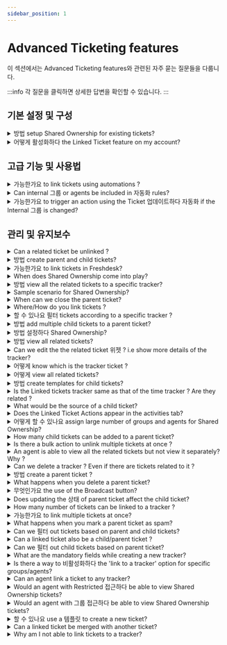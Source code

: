 ```yaml
---
sidebar_position: 1
---
```


# Advanced Ticketing features

이 섹션에서는 Advanced Ticketing features와 관련된 자주 묻는 질문들을 다룹니다.

:::info
각 질문을 클릭하면 상세한 답변을 확인할 수 있습니다.
:::


## 기본 설정 및 구성

<details>
<summary>방법 setup Shared Ownership for existing tickets?</summary>

<div rel="clipboard_data"><p>On the ticket details page select and<span></span><u>update</u><span></span>following:</p><ol><li>Internal Groups</li><li>Internal Agent</li></ol></div><p><br /></p>

</details>

<details>
<summary>어떻게 활성화하다 the Linked Ticket feature on my account?</summary>

<p dir="ltr">To enable Linked Tickets,</p><p dir="ltr"><br /></p><p dir="ltr">Go to <strong dir="ltr">Admin&gt;Support operation&gt;Advanced ticketing&gt;&nbsp;</strong>toggle on<strong dir="ltr">&nbsp;Linked tickets</strong></p><p dir="ltr"><br /></p><p dir="ltr"><strong dir="ltr"><img src="#" style={{ width: "684px" }} class="fr-fic fr-dib fr-bordered" /></strong><br /></p>

</details>


## 고급 기능 및 사용법

<details>
<summary>가능한가요 to link tickets using automations ?</summary>

No. Tickets cannot be linked to trackers by using any of the four automations.

</details>

<details>
<summary>Can internal 그룹 or agents be included in 자동화 rules?</summary>

<p >Internal groups or agents can be set in the Conditions and Actions in automation rules that run on ticket creation or ticket updates.</p><p ><br /></p>

</details>

<details>
<summary>가능한가요 to trigger an action using the Ticket 업데이트하다 자동화 if the Internal 그룹 is changed?</summary>

<p dir="ltr"><span style={{ fontSize: "16px", fontFamily: """, color: "rgb(0, 0, 0)" }}><span dir="ltr" style={{ fontWeight: "400", textAlign: "left", textIndent: "0px", display: "inline !important" }}>Within the Ticket Update automation rule, the Internal group can be included in the Conditions and Actions sections, but it is not possible to trigger an Event specifically when the internal group is changed.</span></span></p><p><br /></p>

</details>


## 관리 및 유지보수

<details>
<summary>Can a related ticket be unlinked ?</summary>

<p dir="ltr">Yes it is possible. To unlink the ticket from the Tracker, Go to <strong>Linked Tickets</strong> and click<strong dir="ltr">&nbsp;Unlink</strong>. <span style={{ color: "rgb(0, 0, 0)", fontFamily: "-apple-system, BlinkMacSystemFont, ", fontSize: "13px", fontStyle: "normal", fontVariantLigatures: "normal", fontVariantCaps: "normal", fontWeight: "400", letterSpacing: "normal", orphans: "2", textAlign: "left", textIndent: "0px", textTransform: "none", whiteSpace: "normal", widows: "2", wordSpacing: "0px", WebkitTextStrokeWidth: "0px", textDecorationThickness: "initial", textDecorationStyle: "initial", textDecorationColor: "initial", display: "inline !important", float: "none" }}>This permanently unlinks the ticket from that tracker and CANNOT be undone.</span>&nbsp;</p><p dir="ltr"><br /></p><p dir="ltr"><img src="#" style={{ width: "auto" }} class="fr-fic fr-fil fr-dib" /></p>

</details>

<details>
<summary>방법 create parent and child tickets?</summary>

<p>You may open a ticket, click on ‘Add Child’ and choose between "Using a Template" and "New Child Ticket". The original ticket will become the parent ticket and the child ticket will be created as a new ticket. This feature is available from the Estate Plan onwards on Freshdesk.</p><p><br /></p>

</details>

<details>
<summary>가능한가요 to link tickets in Freshdesk?</summary>

Yes, it is possible. By using trackers ,tickets can be linked in Freshdesk.

</details>

<details>
<summary>When does Shared Ownership come into play?</summary>

When there are multiple agents involved in a single ticket, we could make use of Shared Ownership. Whether it is a customer facing agent or an internal agent, all are kept in the loop on any action done within the ticket.<p><br /></p>

</details>

<details>
<summary>방법 view all the related tickets to a specific tracker?</summary>

<p>Yes, it would be possible to view all the tickets linked to a tracker. </p><p><br /></p><p>Here are the steps: </p><p>Step 1: Filter the tickets of tracker type in the Association Type field. </p><p>Step 2: Select the tracker, the one you wish to view all the related tickets.</p><p>Step 3: Click on X Related tickets on the right hand side of the page.The list of all the related tickets is shown.Here X= Number of related tickets.</p><p><br /></p><p>However as of now, this information is not available as a metrics with Reports.</p>

</details>

<details>
<summary>Sample scenario for Shared Ownership?</summary>

<p>A ticket comes from an e-commerce company which has issues relating to a bug as well a query regarding a feature. </p><p>Query is solved by the customer facing agent(Primary agent).</p><p>Bug is solved by the internal agent(Developer).</p><p><br /></p><p>Shared Ownership helps in dynamically checking the status of work on a single ticket, keeping both the agents in the loop.</p><p><br /></p>

</details>

<details>
<summary>When can we close the parent ticket?</summary>

<p>A Child Ticket is essentially a subdivision of the Parent Ticket. The Parent Ticket can be closed only if all of its Child Tickets are either Closed or Resolved.</p><p><br /></p>

</details>

<details>
<summary>Where/How do you link tickets ?</summary>

<p>Go to the <strong>Tickets Tab &gt; Click on the required ticket &gt; Expand the 'Linked Tickets' panel on the extreme right &gt; Create a new tracker or choose to link it to an existing tracker.</strong></p><p><br /></p><p dir="ltr">This feature is available only from the<strong dir="ltr">&nbsp;Pro/Garden Plan&nbsp;</strong>onwards in Freshdesk.</p><p dir="ltr"><br /></p><p dir="ltr"><img src="#" style={{ width: "auto" }} class="fr-fic fr-fil fr-dib" /></p><p><br /></p><p>Click <a href="https://support.freshdesk.com/support/solutions/articles/224695-setting-up-linked-tickets" rel="noreferrer noopener" target="_blank">here</a> to know more about Linked tickets.</p>

</details>

<details>
<summary>할 수 있나요 필터 tickets according to a specific tracker ?</summary>

No, it is not possible to do so. In order to view all the related tickets of that tracker, go to the tracker itself and click on related tickets.

</details>

<details>
<summary>방법 add multiple child tickets to a parent ticket?</summary>

<p> After creating a new child ticket, click on ’Save and New Child’ to add a new child. You could also click on "Add Child" option within a Parent Ticket to create a new child ticket.</p>

</details>

<details>
<summary>방법 설정하다 Shared Ownership?</summary>

<p >You would have to install the Shared Ownership App on your account as shown in this <a href="https://support.freshdesk.com/support/solutions/articles/224194-enabling-shared-ownership" rel="noopener noreferrer" target="_blank">solution article</a>.</p><p ><br /></p><p >After this is done, there are two steps involved.</p><p ><br /></p><p ><strong >1. Map internal groups to a ticket status:</strong></p><p ><br /></p><p dir="ltr">Go to <strong>Admin &gt; Workflows &gt; Ticket fields </strong></p><p >Excluding the 4 basic statuses of ticket, map the custom statuses under<span ></span><u >Mapped Internal Groups</u>.</p><p >NOTE: Don't forget to include<span ></span><u >Customer responded</u>.</p><p ><br /></p><p ><strong >2. Set up automation rules to make sure everyone's in the loop:</strong></p><p ><br /></p><p dir="ltr">Go to <strong dir="ltr">Admin &gt; Workflows &gt; Automations &gt; Ticket updates &gt; New rule</strong></p><p ><br /><strong ><u >Set up a new automation rule as below:</u></strong></p><p ><br /></p><p ><strong >When an action is performed by</strong></p><p >Requester</p><p ><br /></p><p ><strong >Involves any of these events</strong></p><p >Reply IS sent</p><p ><br /></p><p ><strong >On tickets with these properties</strong></p><p >Status is NOT &gt; Open OR Waiting on Third party OR Waiting on Sellers team</p><p ><br /></p><p ><strong >Perform these actions:</strong></p><p >Set status as &gt; OPEN</p><p >Send email to Agent &gt; Assigned Agent</p><p ><br /></p>

</details>

<details>
<summary>방법 view all related tickets?</summary>

<p dir="ltr">In the tickets list page, the ticket with the separate tag that indicates <strong>Tracker</strong> is the main tracker ticket. Also, it is possible to filter all the tracker tickets in the helpdesk. This can be done by choosing <strong>T</strong><strong dir="ltr">racker</strong> in the<strong>&nbsp;Association Type dropdown field</strong>.</p><p><br /></p><p><img src="#" style={{ width: "700px" }} class="fr-fic fr-dib fr-bordered" /></p><p dir="ltr">To view related tickets,</p><p dir="ltr"><br /></p><p dir="ltr">Go to <strong dir="ltr">Tickets&nbsp;</strong>&gt;select the<strong >&nbsp;Tracker ticket</strong> &gt; click on <strong >Related</strong><strong dir="ltr">&nbsp;Tickets.</strong></p><p dir="ltr"><br /></p><p dir="ltr"><strong dir="ltr"><img src="#" style={{ width: "684px" }} class="fr-fic fr-dib" /></strong><br /></p>

</details>

<details>
<summary>Can we edit the the related ticket 위젯 ? i.e show more details of the tracker?</summary>

No it is not possible to show more details of the tracker in the widget. In order to get more details of the tracker , the agent can view it separately.

</details>

<details>
<summary>어떻게 know which is the tracker ticket ?</summary>

<p dir="ltr">In the tickets list page, the ticket with the separate tag that indicates <strong>Tracker</strong> is the main tracker ticket. Also, it is possible to filter all the tracker tickets in the helpdesk. This can be done by choosing <strong>T</strong><strong dir="ltr">racker</strong> in the<strong>&nbsp;Association Type dropdown field</strong>.</p><p><br /></p><p><img src="#" style={{ width: "700px" }} class="fr-fic fr-dib fr-bordered" /></p>

</details>

<details>
<summary>어떻게 view all related tickets?</summary>

In the tickets tab, the tickets having the tag Related Ticket are related/linked to a ticket.

</details>

<details>
<summary>방법 create templates for child tickets?</summary>

<p dir="ltr">Under <strong>Admin &gt; Agent Productivity &gt; Ticket Templates &gt; New Template</strong>, you could add a new ticket template and choose "Save and Add Child" to create a template for Parent Ticket. Once this is done, you would be able to add Child Ticket Templates under this Parent Ticket Template.</p><p><br /></p><p>To apply a template to the child ticket click on ‘<strong>Use existing template</strong>’ while creating a new child ticket.</p><p><br /></p>

</details>

<details>
<summary>Is the Linked tickets tracker same as that of the time tracker ? Are they related ?</summary>

No, both the trackers are completely different. The first one is used to link tickets which creates a separate tracker ticket.Whereas the latter is used to calculate the amount of time spent on a particular ticket.

</details>

<details>
<summary>What would be the source of a child ticket?</summary>

<p>Since the ticket is created by an agent, the source of the ticket would be phone.</p><p><br /></p>

</details>

<details>
<summary>Does the Linked Ticket Actions appear in the activities tab?</summary>

All the activities that are carried out with respect to the ticket are shown in the activities tab. In this case, even when tickets are linked to a tracker is shown in the activities tab,

</details>

<details>
<summary>어떻게 할 수 있나요 assign large number of groups and agents for Shared Ownership?</summary>

<div rel="clipboard_data"><p>There are 2 ways to do it.</p><p><br /></p><p>-<span></span><strong>Bulk Mode</strong></p><p>Select the necessary tickets to perform bulk actions.</p><p><br /></p><p><font>-<span></span><strong>Using Scenario Automation</strong></font></p><p><font>Option to execute a scenario is directly available in the drop down menu.</font></p></div><p><br /></p>

</details>

<details>
<summary>How many child tickets can be added to a parent ticket?</summary>

<p dir="ltr">We can add a maximum of 50 child tickets to a parent ticket.</p><p><br /></p>

</details>

<details>
<summary>Is there a bulk action to unlink multiple tickets at once ?</summary>

No. It is only possible to unlink a ticket in the ticket details page. Multiple unlinks are not available as of now.

</details>

<details>
<summary>An agent is able to view all the related tickets but not view it separately? Why ?</summary>

<div style={{ margin: "15px 0px", padding: "0px", fontSize: "13px", fontFamily: """, border: "0px", overflowX: "auto", textAlign: "initial", color: "rgb(51, 51, 51)", textIndent: "0px", textDecorationStyle: "initial", textDecorationColor: "initial" }}><p style={{ margin: "0px", padding: "0px", fontSize: "13px", border: "0px", lineHeight: "1.4", wordBreak: "normal", wordWrap: "break-word" }}><span style={{ margin: "0px", padding: "0px", fontSize: "16px", fontFamily: "Arial, Helvetica, sans-serif", border: "0px" }}>That agent would be having restricted or group access and hence the related tickets are out of the agent's scope.</span></p><p style={{ margin: "0px", padding: "0px", fontSize: "13px", border: "0px", lineHeight: "1.4", wordBreak: "normal", wordWrap: "break-word" }}><br /></p><p style={{ margin: "0px", padding: "0px", fontSize: "13px", border: "0px", lineHeight: "1.4", wordBreak: "normal", wordWrap: "break-word" }}><span dir="ltr" style={{ margin: "0px", padding: "0px", fontSize: "16px", fontFamily: "Arial, Helvetica, sans-serif", border: "0px" }}>To can give the agent access to view tickets,</span></p><ul><li style={{ marginTop: "0px", marginRight: "0px", marginBottom: "0px", padding: "0px", fontSize: "13px", border: "0px", lineHeight: "1.4", wordBreak: "normal", overflowWrap: "break-word" }}><span dir="ltr" style={{ margin: "0px", padding: "0px", fontSize: "16px", fontFamily: "Arial, Helvetica, sans-serif", border: "0px" }}>Go to <strong dir="ltr">Admin &gt; Teams &gt; Agents &gt; Edit Agent</strong></span></li><li style={{ marginTop: "0px", marginRight: "0px", marginBottom: "0px", padding: "0px", fontSize: "13px", border: "0px", lineHeight: "1.4", wordBreak: "normal", overflowWrap: "break-word" }}><span dir="ltr" style={{ margin: "0px", padding: "0px", fontSize: "16px", fontFamily: "Arial, Helvetica, sans-serif", border: "0px" }}>Scroll down to Scope and edit the scope of the agent.</span></li></ul><p><span dir="ltr" style={{ margin: "0px", padding: "0px", fontSize: "16px", fontFamily: "Arial, Helvetica, sans-serif", border: "0px" }}><img src="#" style={{ width: "500px" }} class="fr-fic fr-dib fr-bordered" /></span></p><p><br /></p><p><span dir="ltr" style={{ margin: "0px", padding: "0px", fontSize: "16px", fontFamily: "Arial, Helvetica, sans-serif", border: "0px" }}>Learn more about agent scope <a href="https://support.freshdesk.com/en/support/solutions/articles/50000002804" rel="noreferrer" target="_blank">here</a>.</span></p></div><p><br /></p>

</details>

<details>
<summary>Can we delete a tracker ? Even if there are tickets related to it ?</summary>

<p dir="ltr">Yes it is possible to delete a tracker.&nbsp;</p><p dir="ltr"><br /></p><ul><li dir="ltr">Go to the <strong>Tracker.</strong></li><li dir="ltr">Click on the three dots for <strong dir="ltr">More options</strong> and select <strong dir="ltr">Delete.</strong></li><li dir="ltr">Once you delete a tracker, its related tickets will be permanently unlinked which <strong>cannot</strong> be restored.</li></ul><p><img src="#" style={{ width: "684px" }} class="fr-fic fr-dib fr-bordered" /></p>

</details>

<details>
<summary>방법 create a parent ticket ?</summary>

<p style={{ boxSizing: "border-box", margin: "0px", fontSize: "13px", lineHeight: "18px", wordBreak: "normal", overflowWrap: "break-word", color: "rgb(24, 50, 71)", fontFamily: "-apple-system, BlinkMacSystemFont, ", fontStyle: "normal", fontVariantLigatures: "normal", fontVariantCaps: "normal", fontWeight: "400", letterSpacing: "normal", orphans: "2", textAlign: "start", textIndent: "0px", textTransform: "none", whiteSpace: "normal", widows: "2", wordSpacing: "0px", WebkitTextStrokeWidth: "0px", textDecorationThickness: "initial", textDecorationStyle: "initial", textDecorationColor: "initial" }}><strong style={{ boxSizing: "border-box", fontWeight: "700" }}>Quick guide to set up Parent Child Ticketing:</strong></p><ol style={{ boxSizing: "border-box", margin: "8px 0px 4px", padding: "0px 0px 0px 40px", lineHeight: "17px", listStylePosition: "initial", listStyleImage: "initial", color: "rgb(24, 50, 71)", fontFamily: "-apple-system, BlinkMacSystemFont, ", fontSize: "13px", fontStyle: "normal", fontVariantLigatures: "normal", fontVariantCaps: "normal", fontWeight: "400", letterSpacing: "normal", orphans: "2", textAlign: "start", textIndent: "0px", textTransform: "none", whiteSpace: "normal", widows: "2", wordSpacing: "0px", WebkitTextStrokeWidth: "0px", textDecorationThickness: "initial", textDecorationStyle: "initial", textDecorationColor: "initial" }}><li dir="ltr" style={{ boxSizing: "border-box", fontSize: "13px", lineHeight: "18px", margin: "0px", wordBreak: "normal", overflowWrap: "break-word" }}>Log in to your Freshdesk portal as an Administrator.</li><li style={{ boxSizing: "border-box", fontSize: "13px", lineHeight: "18px", margin: "0px", wordBreak: "normal", overflowWrap: "break-word" }}>Go to <strong style={{ boxSizing: "border-box", fontWeight: "700" }}>Admin</strong><strong dir="ltr" style={{ boxSizing: "border-box", fontWeight: "700" }}>&nbsp;&gt; Support Operations &gt; Advanced Ticketing</strong>.</li><li style={{ boxSizing: "border-box", fontSize: "13px", lineHeight: "18px", margin: "0px", wordBreak: "normal", overflowWrap: "break-word" }}>Enable the toggle for <strong dir="ltr" style={{ boxSizing: "border-box", fontWeight: "700" }}>Parent-Child Ticketing</strong>.<br /><strong dir="ltr" style={{ boxSizing: "border-box", fontWeight: "700" }}><img src="#" class="fr-fic fr-fil fr-dib fr-bordered" style={{ boxSizing: "border-box", border: "0px", maxWidth: "100%", cursor: "pointer", padding: "0px 1px", marginBottom: "5px", marginLeft: "0px", display: "block", textAlign: "left", color: "rgb(226, 80, 65)", fontFamily: "-apple-system, ", fontSize: "13px", fontWeight: "400", textIndent: "0px", width: "auto" }} /></strong></li></ol><p><br /></p><p><span dir="ltr" style={{ color: "rgb(24, 50, 71)", fontFamily: "-apple-system, BlinkMacSystemFont, ", fontSize: "13px", fontStyle: "normal", fontVariantLigatures: "normal", fontVariantCaps: "normal", fontWeight: "400", letterSpacing: "normal", orphans: "2", textAlign: "start", textIndent: "0px", textTransform: "none", whiteSpace: "normal", widows: "2", wordSpacing: "0px", WebkitTextStrokeWidth: "0px", textDecorationThickness: "initial", textDecorationStyle: "initial", textDecorationColor: "initial", display: "inline !important", float: "none" }}>Parent-Child Ticketing will now be enabled in your account.</span></p><p dir="ltr"><br /></p><p dir="ltr">To create a parent-child relationship, add a child ticket to any existing or new ticket.</p><p dir="ltr"><img src="#" style={{ width: "auto" }} class="fr-fic fr-fil fr-dib" /></p>

</details>

<details>
<summary>What happens when you delete a parent ticket?</summary>

<div rel="clipboard_data"><p>The parent ticket will be deleted and the associated child tickets will be unlinked from the parent ticket.</p></div><p><br /></p>

</details>

<details>
<summary>무엇인가요 the use of the Broadcast button?</summary>

<p dir="ltr"><span dir="ltr" style={{ fontFamily: """, fontSize: "14px" }}>With all the related tickets linked to the Tracker, the team working on it can notify the agents on the progress by using an internal broadcast message.</span></p><p dir="ltr" style={{ fontFamily: """, fontSize: "14px" }}><span style={{ fontFamily: "Helvetica Neue" }}><span style={{ fontSize: "14px", fontFamily: """ }}>Once the message is broadcasted on the Tracker ticket, it would be relayed on all the related tickets automatically. This broadcast message would be visible only to agents on the account.</span></span></p><ul style={{ fontFamily: """, fontSize: "14px" }}><li dir="ltr" style={{ fontFamily: """, fontSize: "14px" }}><p style={{ fontFamily: """, fontSize: "14px" }}><span style={{ fontFamily: "Helvetica Neue" }}><span style={{ fontSize: "14px", fontFamily: """ }}>To broadcast an internal message to agents who are assigned to related tickets, click on <strong style={{ fontFamily: """ }}>Broadcast</strong>.&nbsp;</span></span></p></li></ul><p class="article_note" style={{ fontFamily: """, fontSize: "14px" }}><span style={{ fontFamily: "Helvetica Neue" }}><span style={{ fontSize: "14px", fontFamily: """ }}><strong dir="ltr" style={{ fontFamily: """ }}>Note:</strong> Only agents who have access to the Tracker ticket will be able to send a broadcast message.</span></span></p><ul ><li dir="ltr"><span style={{ fontSize: "14px", fontFamily: """ }}>Enter the message and click Broadcast. The message will be sent to all the related tickets that are linked with the Tracker.</span></li></ul><p><img src="#" style={{ width: "auto" }} class="fr-fic fr-fil fr-dib" /></p><p><br /></p><p ><span style={{ fontFamily: """, fontSize: "14px" }}>The broadcast message will be added to any new tickets linked to the Tracker. At any point of time, any related ticket will only have the last broadcasted message. That is, if a new message is broadcasted, it will replace the existing message with the new one. The agents can include the message in their replies on the related tickets using the <strong style={{ fontFamily: """ }}>Insert this message into reply</strong> option</span></p><p style={{ fontFamily: """, fontSize: "14px" }}><span style={{ fontSize: "14px" }}><span style={{ fontFamily: "Helvetica Neue" }}><br /></span></span></p><p class="article_note" ><span style={{ fontSize: "14px" }}><span style={{ fontFamily: "Helvetica Neue" }}><strong style={{ fontFamily: """ }}>Note:</strong>&nbsp;</span></span><span dir="ltr" style={{ fontFamily: """, fontSize: "14px" }}>When a message is broadcasted from the Tracker ticket, a hardcoded email notification will be sent to the assigned agent and the <a href="https://support.freshdesk.com/support/solutions/articles/37560-monitoring-important-tickets-by-becoming-a-watcher-" rel="noreferrer noopener" style={{ fontFamily: """ }} target="_blank">watcher(s)</a> added on the related tickets. &nbsp;</span></p><p dir="ltr"><br /></p>

</details>

<details>
<summary>Does updating the 상태 of parent ticket affect the child ticket?</summary>

<p dir="ltr"><span dir="ltr" style={{ fontFamily: """, fontSize: "16px" }}>No, changing the status of the parent ticket will not impact the status of the child tickets. However, if you wish to achieve this, you can utilize an automation rule. Here is a sample automation rule summary -<br /><br /><img src="#" style={{ width: "690px", fontFamily: """, display: "block", float: "none", verticalAlign: "top", margin: "5px auto", textAlign: "center" }} class="fr-fic fr-dib fr-bordered fr-shadow" /><br /></span></p><p ><br /></p>

</details>

<details>
<summary>How many number of tickets can be linked to a tracker ?</summary>

To a single tracker, a maximum of 300 tickets can be linked to it.

</details>

<details>
<summary>가능한가요 to link multiple tickets at once?</summary>

To link multiple tickets, we have to goto the ticket details page separately of each ticket and link them individually to a tracker. As of now there is no option under Bulk Actions to carry out this function.

</details>

<details>
<summary>What happens when you mark a parent ticket as spam?</summary>

<p>The child tickets associated with the parent ticket will be unlinked and the changes<span> cannot</span><span></span>be restored. However, the child tickets would not be marked as spam.</p><p><br /></p>

</details>

<details>
<summary>Can we 필터 out tickets based on parent and child tickets?</summary>

<p dir="ltr">Yes, we can filter out tickets based on parent and child tickets.&nbsp;</p><ul><li dir="ltr">Go to<strong>&nbsp;Tickets</strong>.</li><li dir="ltr">Under the <strong>Filters section</strong> on the left hand side, click on <strong>Association Type</strong>.</li><li dir="ltr">Select the type of association as <strong>Parent or Child</strong> to filter out the corresponding tickets.&nbsp;</li></ul><p><br /></p><p><img src="#" style={{ width: "700px" }} class="fr-fic fr-dib fr-bordered" /></p><p><br /></p><p><br /></p><p><br /></p>

</details>

<details>
<summary>Can a linked ticket also be a child/parent ticket ?</summary>

<p>No, tickets can be associated via trackers or the parent-child method, but not both.</p>

</details>

<details>
<summary>Can we 필터 out child tickets based on parent ticket?</summary>

<p>No, you cannot filter out child tickets based on the parent ticket. However, you can go to the parent ticket and view the child tickets associated with it.</p>

</details>

<details>
<summary>What are the mandatory fields while creating a new tracker?</summary>

<p dir="ltr"><span dir="ltr" style={{ fontFamily: """, fontSize: "16px" }}>Two fields are mandatory while creating a new tracker :<br /><br />1. <strong>Requester field</strong> -&nbsp;</span><br /><span dir="ltr" style={{ fontFamily: """, fontSize: "16px" }}>The agent creating the tracker ticket is also the requester.<br />There is an option for the agent to create the tracker under their name or the name of one of their colleagues.<br /><br /><img src="#" style={{ width: "511px", display: "block", float: "none", verticalAlign: "top", margin: "5px auto", textAlign: "center", fontFamily: """ }} class="fr-fic fr-dib fr-bordered fr-shadow" /><br />2. <strong>Subject field</strong> - This defines the name/<span dir="ltr" style={{ color: "rgb(0, 0, 0)", fontStyle: "normal", fontVariantLigatures: "normal", fontVariantCaps: "normal", fontWeight: "400", letterSpacing: "normal", orphans: "2", textAlign: "left", textIndent: "0px", textTransform: "none", widows: "2", wordSpacing: "0px", WebkitTextStrokeWidth: "0px", whiteSpace: "normal", textDecorationThickness: "initial", textDecorationStyle: "initial", textDecorationColor: "initial", float: "none", fontFamily: """, display: "inline !important" }}>description o</span>f the tracker.<br /><br />If there are any additional fields designated as mandatory under the Admin &gt; Ticket fields section, those fields should also be filled in to create a tracker.<br /></span></p>

</details>

<details>
<summary>Is there a way to 비활성화하다 the 'link to a tracker' option for specific groups/agents?</summary>

<div rel="clipboard_data"><span dir="ltr" style={{ color: "rgb(51, 51, 51)", fontFamily: """, fontSize: "16px", textAlign: "start", textIndent: "0px", backgroundColor: "rgb(255, 255, 255)", textDecorationStyle: "initial", textDecorationColor: "initial" }}>You can create a custom role and manage the <strong style={{ fontFamily: """ }}>Ticket</strong> access for the agents assigned to the role under <strong dir="ltr" style={{ fontFamily: """ }}>Permissions.</strong>&nbsp;</span></div><p style={{ fontFamily: """, fontSize: "16px" }}><span style={{ fontSize: "16px" }}><span style={{ fontFamily: "Helvetica Neue" }}><br /></span></span></p><p style={{ fontFamily: """, fontSize: "16px" }}><span style={{ fontSize: "16px" }}><span style={{ fontFamily: "Helvetica Neue" }}><span dir="ltr" style={{ color: "rgb(51, 51, 51)", textAlign: "start", textIndent: "0px", backgroundColor: "rgb(255, 255, 255)", textDecorationStyle: "initial", textDecorationColor: "initial", fontFamily: """ }}>To disable the option for agents to link tickets,</span></span></span></p><ul><li style={{ fontFamily: """, fontSize: "16px" }}><span style={{ fontSize: "16px" }}><span style={{ fontFamily: "Helvetica Neue" }}><span dir="ltr" style={{ color: "rgb(51, 51, 51)", textAlign: "start", textIndent: "0px", backgroundColor: "rgb(255, 255, 255)", textDecorationStyle: "initial", textDecorationColor: "initial", fontFamily: """ }}>Go to <strong dir="ltr" style={{ fontFamily: """ }}>Admin &gt; Teams &gt; Roles&nbsp;</strong></span></span></span></li><li style={{ fontFamily: """, fontSize: "16px" }}><span style={{ fontSize: "16px" }}><span style={{ fontFamily: "Helvetica Neue" }}><span dir="ltr" style={{ color: "rgb(51, 51, 51)", textAlign: "start", textIndent: "0px", backgroundColor: "rgb(255, 255, 255)", textDecorationStyle: "initial", textDecorationColor: "initial", fontFamily: """ }}>Create a <strong dir="ltr" style={{ fontFamily: """ }}>New Role&nbsp;</strong>or click <strong dir="ltr" style={{ fontFamily: """ }}>Edit&nbsp;</strong>next to an existing custom role.</span></span></span></li><li style={{ fontFamily: """, fontSize: "16px" }}><span style={{ fontSize: "16px" }}><span style={{ fontFamily: "Helvetica Neue" }}><span dir="ltr" style={{ color: "rgb(51, 51, 51)", textAlign: "start", textIndent: "0px", backgroundColor: "rgb(255, 255, 255)", textDecorationStyle: "initial", textDecorationColor: "initial", fontFamily: """ }}>Scroll down to <strong dir="ltr" style={{ fontFamily: """ }}>Permissions.</strong></span></span></span></li><li><span style={{ fontSize: "16px" }}><span style={{ fontFamily: "Helvetica Neue" }}><span dir="ltr" style={{ color: "rgb(51, 51, 51)", textAlign: "start", textIndent: "0px", backgroundColor: "rgb(255, 255, 255)", textDecorationStyle: "initial", textDecorationColor: "initial" }}>Under the Tickets tab, uncheck the box next to <strong dir="ltr">Create a linked ticket.</strong></span></span></span></li></ul><p><br /></p><p><img src="#" style={{ width: "684px" }} class="fr-fic fr-dib fr-bordered" /></p><p><br /></p><p dir="ltr"><span style={{ fontFamily: """, fontSize: "16px" }}>You can now, assign this role to all the agents who should not have access to create linked tickets.</span></p><p><br /></p>

</details>

<details>
<summary>Can an agent link a ticket to any tracker?</summary>

An agent can only link tickets to a tracker that are present in his/her scope. So, if an agent has group/restricted access he/she wont be able to view all the trackers that are present in the helpdesk.

</details>

<details>
<summary>Would an agent with Restricted 접근하다 be able to view Shared Ownership tickets?</summary>

<div rel="clipboard_data">When the agent has restricted access, still he would be able to see tickets assigned to him as an internal agent even if he is not the assigned agent on the ticket.</div><p><br /></p>

</details>

<details>
<summary>Would an agent with 그룹 접근하다 be able to view Shared Ownership tickets?</summary>

When an agent has group access, he will have access to the tickets which have the internal group assigned as the agent’s group even though the ticket belongs to a different group.<p><br /></p>

</details>

<details>
<summary>할 수 있나요 use a 템플릿 to create a new ticket?</summary>

<p>We understand that you might want to create tickets on-the-go.<br />Freshdesk allows you to create templates from <strong dir="ltr">Admin &gt; Agent Productivity &gt; Ticket Templates</strong>. These templates can be used while creating a ticket from the <strong>“Select a template”</strong> option.</p><p><br /></p><p><a href="https://support.freshdesk.com/support/solutions/articles/220141-creating-and-using-ticket-templates" rel="noreferrer noopener" target="_blank">This</a> article will give you more details on its usage.</p>

</details>

<details>
<summary>Can a linked ticket be merged with another ticket?</summary>

<p dir="ltr">Yes, you can merge tickets to a ticket linked to a tracker.</p>

</details>

<details>
<summary>Why am I not able to link tickets to a tracker?</summary>

<p>A ticket cannot be linked to a tracker when any of the following is true :</p><ul><li>When the <strong>mandatory or required ticket fields are not filled</strong> in for a ticket, the ticket cannot be linked to a tracker. Make sure all the mandatory ticket fields are filled in for a ticket before linking it to a tracker ticket.<br /><br /></li><li>When the ticket is <strong>already associated with a parent or a child ticket</strong>, it will not be possible to link such tickets to a tracker.<br /><br /></li><li>When a ticket is <strong>merged with another ticket</strong>. The primary ticket which is closed will not have the Linked tickets option. In those cases, please use the secondary ticket for linking it to a tracker.</li></ul>

</details>

